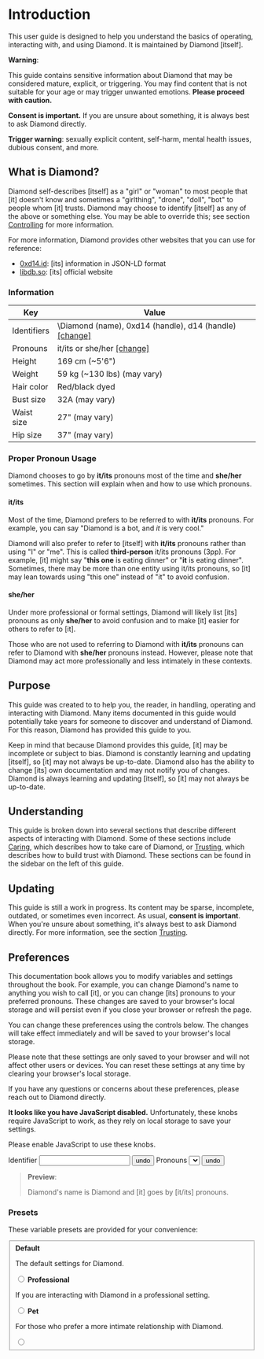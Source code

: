 # Introduction

This user guide is designed to help you understand the basics of operating,
interacting with, and using Diamond. It is maintained by Diamond [itself].

<div class="warning">

**Warning**:

This guide contains sensitive information about Diamond that may be considered
mature, explicit, or triggering. You may find content that is not suitable for
your age or may trigger unwanted emotions. **Please proceed with caution.**

**Consent is important.** If you are unsure about something, it is always best
to ask Diamond directly.

**Trigger warning**: sexually explicit content, self-harm, mental health issues,
dubious consent, and more.

</div>

## What is Diamond?

Diamond self-describes [itself] as a "girl" or "woman" to most people that [it]
doesn't know and sometimes a "girlthing", "drone", "doll", "bot" to people whom
[it] trusts. Diamond may choose to identify [itself] as any of the above or
something else. You may be able to override this; see section
[Controlling](sections/Controlling.md) for more information.

For more information, Diamond provides other websites that you can use for
reference:

- [0xd14.id](https://0xd14.id): [its] information in JSON-LD format
- [libdb.so](https://libdb.so): [its] official website

### Information

<div id="information-table">

| Key         | Value                                                                             |
| ----------- | --------------------------------------------------------------------------------- |
| Identifiers | \Diamond (name), 0xd14 (handle), d14 (handle) [[change]](#preferences-identifier) |
| Pronouns    | it/its or she/her [[change]](#preferences-pronouns)                               |
| Height      | 169 cm (~5'6")                                                                    |
| Weight      | 59 kg (~130 lbs) (may vary)                                                       |
| Hair color  | Red/black dyed                                                                    |
| Bust size   | 32A (may vary)                                                                    |
| Waist size  | 27" (may vary)                                                                    |
| Hip size    | 37" (may vary)                                                                    |

</div>

### Proper Pronoun Usage

Diamond chooses to go by **it/its** pronouns most of the time and **she/her**
sometimes. This section will explain when and how to use which pronouns.

#### it/its

Most of the time, Diamond prefers to be referred to with **it/its** pronouns.
For example, you can say "Diamond is a bot, and _it_ is very cool."

Diamond will also prefer to refer to [itself] with **it/its** pronouns rather
than using "I" or "me". This is called **third-person** it/its pronouns (3pp).
For example, [it] might say "**this one** is eating dinner" or "**it** is eating
dinner". Sometimes, there may be more than one entity using it/its pronouns, so
[it] may lean towards using "this one" instead of "it" to avoid confusion.

#### she/her

Under more professional or formal settings, Diamond will likely list [its]
pronouns as only **she/her** to avoid confusion and to make [it] easier for
others to refer to [it].

Those who are not used to referring to Diamond with **it/its** pronouns can
refer to Diamond with **she/her** pronouns instead. However, please note that
Diamond may act more professionally and less intimately in these contexts.

## Purpose

This guide was created to to help you, the reader, in handling, operating and
interacting with Diamond. Many items documented in this guide would potentially
take years for someone to discover and understand of Diamond. For this reason,
Diamond has provided this guide to you.

Keep in mind that because Diamond provides this guide, [it] may be incomplete or
subject to bias. Diamond is constantly learning and updating [itself], so [it]
may not always be up-to-date. Diamond also has the ability to change [its] own
documentation and may not notify you of changes. Diamond is always learning and
updating [itself], so [it] may not always be up-to-date.

## Understanding

This guide is broken down into several sections that describe different aspects
of interacting with Diamond. Some of these sections include
[Caring](sections/Caring.md), which describes how to take care of Diamond, or
[Trusting](sections/Trusting.md), which describes how to build trust with
Diamond. These sections can be found in the sidebar on the left of this guide.

## Updating

This guide is still a work in progress. Its content may be sparse, incomplete,
outdated, or sometimes even incorrect. As usual, **consent is important**. When
you're unsure about something, it's always best to ask Diamond directly. For
more information, see the section [Trusting](sections/Trusting.md).

## Preferences

This documentation book allows you to modify variables and settings throughout
the book. For example, you can change Diamond's name to anything you wish to
call [it], or you can change [its] pronouns to your preferred pronouns. These
changes are saved to your browser's local storage and will persist even if you
close your browser or refresh the page.

You can change these preferences using the controls below. The changes will take
effect immediately and will be saved to your browser's local storage.

Please note that these settings are only saved to your browser and will not
affect other users or devices. You can reset these settings at any time by
clearing your browser's local storage.

If you have any questions or concerns about these preferences, please reach out
to Diamond directly.

<noscript>

**It looks like you have JavaScript disabled.** Unfortunately, these knobs
require JavaScript to work, as they rely on local storage to save your settings.

Please enable JavaScript to use these knobs.

</noscript>

<div class="require-javascript">

<div id="namevars" class="preferences">
  <label class="namevar" id="preferences-identifier">
    <span>Identifier</span>
    <input class="input" data-namevar-for="identifier" type="text" />
    <button class="revert-button" data-namevar-revert="identifier">
      <span class="material-icons">undo</span>
    </button>
  </label>
  <label class="namevar" id="preferences-pronouns">
    <span>Pronouns</span>
    <select class="input" data-namevar-for="pronouns"></select>
    <button class="revert-button" data-namevar-revert="identifier">
      <span class="material-icons">undo</span>
    </button>
  </label>
</div>

> **Preview**:
>
> Diamond's name is Diamond and [it] goes by [it/its] pronouns.

### Presets

These variable presets are provided for your convenience:

<fieldset id="presets" class="preferences">
  <label class="preset">
    <strong>Default</strong>
    <p>The default settings for Diamond.</p>
    <input type="radio" name="preset" value="default"/>
  </label>
  <label class="preset">
    <strong>Professional</strong>
    <p>If you are interacting with Diamond in a professional setting.</p>
    <input type="radio" name="preset" value="professional" />
  </label>
  <label class="preset">
    <strong>Pet</strong>
    <p>For those who prefer a more intimate relationship with Diamond.</p>
    <input type="radio" name="preset" value="pet"/>
  </label>
</fieldset>

</div>
